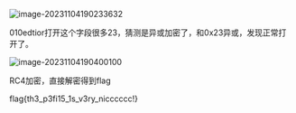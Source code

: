 ![image-20231104190233632](C:\Users\小威\AppData\Roaming\Typora\typora-user-images\image-20231104190233632.png)

010edtior打开这个字段很多23，猜测是异或加密了，和0x23异或，发现正常打开了。

![image-20231104190400100](C:\Users\小威\AppData\Roaming\Typora\typora-user-images\image-20231104190400100.png)

RC4加密，直接解密得到flag

flag{th3_p3fi15_1s_v3ry_nicccccc!}